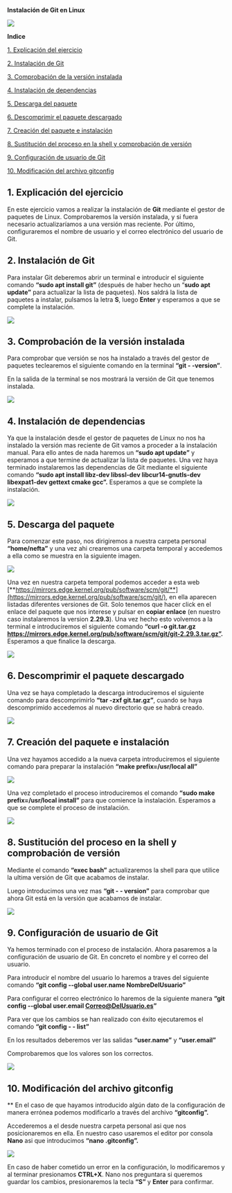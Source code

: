 ﻿**Instalación de Git en Linux**

![](imagenes/git.jpeg)

**Indice**

[1. Explicación del ejercicio](#id1)

[2. Instalación de Git](#id2)

[3. Comprobación de la versión instalada](#id3)

[4. Instalación de dependencias](#id4)

[5. Descarga del paquete](#id5)

[6. Descomprimir el paquete descargado](#id6)

[7. Creación del paquete e instalación](#id7)

[8. Sustitución del proceso en la shell y comprobación de versión](#id8)

[9. Configuración de usuario de Git](#id9)

[10. Modificación del archivo gitconfig](#id10)


## **1. Explicación del ejercicio**<a name="id1"></a>

En este ejercicio vamos a realizar la instalación de **Git** mediante el gestor de paquetes de Linux. Comprobaremos la versión instalada, y si fuera necesario actualizaríamos a una versión mas reciente. Por último, configuraremos el nombre de usuario y el correo electrónico del usuario de Git.

## **2. Instalación de Git**<a name="id2"></a>

Para instalar Git deberemos abrir un terminal e introducir el siguiente comando **“sudo apt install git”** (después de haber hecho un “**sudo apt update”** para actualizar la lista de paquetes). Nos saldrá la lista de paquetes a instalar, pulsamos la letra **S**, luego **Enter** y esperamos a que se complete la instalación.


![](imagenes/1.png)

## **3. Comprobación de la versión instalada**<a name="id3"></a>

Para comprobar que versión se nos ha instalado a través del gestor de paquetes teclearemos el siguiente comando en la terminal **“git - -version”**.

En la salida de la terminal se nos mostrará la versión de Git que tenemos instalada.

![](imagenes/2.png)


## **4. Instalación de dependencias**<a name="id4"></a>

Ya que la instalación desde el gestor de paquetes de Linux no nos ha instalado la versión mas reciente de Git vamos a proceder a la instalación manual. Para ello antes de nada haremos un **“sudo apt update”** y esperamos a que termine de actualizar la lista de paquetes. Una vez haya terminado instalaremos las dependencias de Git mediante el siguiente comando **“sudo apt install libz-dev libssl-dev libcur14-gnutls-dev libexpat1-dev gettext cmake gcc”.** Esperamos a que se complete la instalación.


![](imagenes/3.png)

##
## **5. Descarga del paquete**<a name="id5"></a>

Para comenzar este paso, nos dirigiremos a nuestra carpeta personal **“home/nefta”** y una vez ahi crearemos una carpeta temporal y accedemos a ella como se muestra en la siguiente imagen.


![](imagenes/4.png)


Una vez en nuestra carpeta temporal podemos acceder a esta web [**https://mirrors.edge.kernel.org/pub/software/scm/git/**](https://mirrors.edge.kernel.org/pub/software/scm/git/), en ella aparecen listadas diferentes versiones de Git. Solo tenemos que hacer click en el enlace del paquete que nos interese y pulsar en **copiar enlace** (en nuestro caso instalaremos la version **2.29.3**). Una vez hecho esto volvemos a la terminal e introduciremos el siguiente comando **“curl -o git.tar.gz https://mirrors.edge.kernel.org/pub/software/scm/git/git-2.29.3.tar.gz”.** Esperamos a que finalice la descarga.

![](imagenes/5.png)

## **6. Descomprimir el paquete descargado**<a name="id6"></a>

Una vez se haya completado la descarga introduciremos el siguiente comando para descomprimirlo **“tar -zxf git.tar.gz”**, cuando se haya descomprimido accedemos al nuevo directorio que se habrá creado.

![](imagenes/6.png)


## **7. Creación del paquete e instalación**<a name="id7"></a>

Una vez hayamos accedido a la nueva carpeta introduciremos el siguiente comando para preparar la instalación **“make prefix=/usr/local all”**

![](imagenes/7.png)


Una vez completado el proceso introduciremos el comando **“sudo make prefix=/usr/local install”** para que comience la instalación. Esperamos a que se complete el proceso de instalación.

![](imagenes/8.png)

## **8. Sustitución del proceso en la shell y comprobación de versión**<a name="id8"></a>

Mediante el comando **“exec bash”** actualizaremos la shell para que utilice la ultima versión de Git que acabamos de instalar.

Luego introducimos una vez mas **“git - - version”** para comprobar que ahora Git está en la versión que acabamos de instalar.

![](imagenes/9.png)


## **9. Configuración de usuario de Git**<a name="id9"></a>


Ya hemos terminado con el proceso de instalación. Ahora pasaremos a la configuración de usuario de Git. En concreto el nombre y el correo del usuario.

Para introducir el nombre del usuario lo haremos a traves del siguiente comando **“git config --global user.name NombreDelUsuario”**

Para configurar el correo electrónico lo haremos de la siguiente manera
**“git config --global user.email Correo@DelUsuario.es”**

Para ver que los cambios se han realizado con éxito ejecutaremos el comando **“git config - - list”**

En los resultados deberemos ver las salidas **“user.name”** y **“user.email”**

Comprobaremos que los valores son los correctos.

![](imagenes/10.PNG)


## **10.  Modificación del archivo gitconfig**<a name="id10"></a>

**
En el caso de que hayamos introducido algún dato de la configuración de manera errónea podemos modificarlo a través del archivo **“gitconfig”.**

Accederemos a el desde nuestra carpeta personal asi que nos posicionaremos en ella. En nuestro caso usaremos el editor por consola **Nano** asi que introducimos **“nano .gitconfig”.**

![](imagenes/11.PNG)


En caso de haber cometido un error en la configuración, lo modificaremos y al terminar presionamos **CTRL+X**. Nano nos preguntara si queremos guardar los cambios, presionaremos la tecla **“S”** y **Enter** para confirmar.
